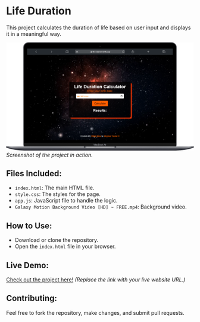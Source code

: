 # Life Duration

This project calculates the duration of life based on user input and displays it in a meaningful way.

![Life Duration Project Screenshot](Macbook-Air-life-duration.netlify.app.png)  
*Screenshot of the project in action.*

## Files Included:
- `index.html`: The main HTML file.
- `style.css`: The styles for the page.
- `app.js`: JavaScript file to handle the logic.
- `Galaxy Motion Background Video [HD] ~ FREE.mp4`: Background video.

## How to Use:
- Download or clone the repository.
- Open the `index.html` file in your browser.

## Live Demo:
[Check out the project here!]([https://example.com](https://life-duration.netlify.app/))  
*(Replace the link with your live website URL.)*

## Contributing:
Feel free to fork the repository, make changes, and submit pull requests.

